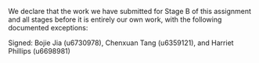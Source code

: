 We declare that the work we have submitted for Stage B of this assignment and all stages before it is entirely our own work, with the following documented exceptions:

Signed: Bojie Jia (u6730978), Chenxuan Tang (u6359121), and Harriet Phillips (u6698981)
